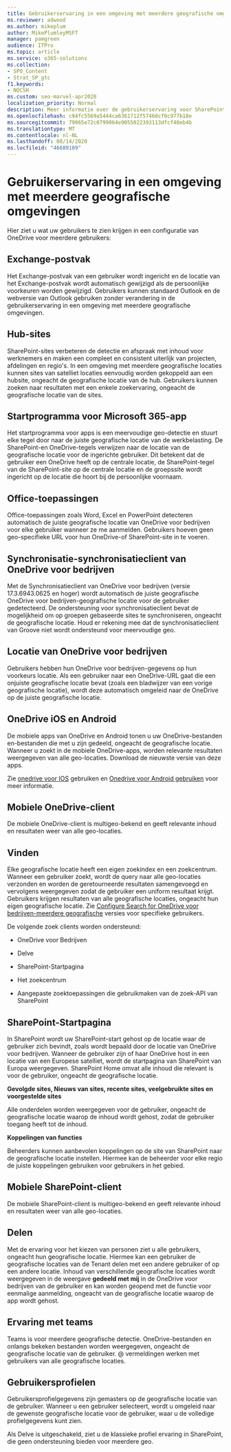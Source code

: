 ```yaml
---
title: Gebruikerservaring in een omgeving met meerdere geografische omgevingen
ms.reviewer: adwood
ms.author: mikeplum
author: MikePlumleyMSFT
manager: pamgreen
audience: ITPro
ms.topic: article
ms.service: o365-solutions
ms.collection:
- SPO_Content
- Strat_SP_gtc
f1.keywords:
- NOCSH
ms.custom: seo-marvel-apr2020
localization_priority: Normal
description: Meer informatie over de gebruikerservaring voor SharePoint, OneDrive en Exchange in een omgeving met meerdere geografische gebruikers voor Microsoft 365.
ms.openlocfilehash: c94fc5569a5444ca6361712f57460cf0c977b18e
ms.sourcegitcommit: 79065e72c0799064e9055022393113dfcf40eb4b
ms.translationtype: MT
ms.contentlocale: nl-NL
ms.lasthandoff: 08/14/2020
ms.locfileid: "46689109"
---
```

# <a name="user-experience-in-a-multi-geo-environment"></a>Gebruikerservaring in een omgeving met meerdere geografische omgevingen

Hier ziet u wat uw gebruikers te zien krijgen in een configuratie van OneDrive voor meerdere gebruikers:

## <a name="exchange-mailbox"></a>Exchange-postvak

Het Exchange-postvak van een gebruiker wordt ingericht en de locatie van het Exchange-postvak wordt automatisch gewijzigd als de persoonlijke voorkeuren worden gewijzigd. Gebruikers kunnen standaard Outlook en de webversie van Outlook gebruiken zonder verandering in de gebruikerservaring in een omgeving met meerdere geografische omgevingen.

## <a name="hub-sites"></a>Hub-sites

SharePoint-sites verbeteren de detectie en afspraak met inhoud voor werknemers en maken een compleet en consistent uiterlijk van projecten, afdelingen en regio's. In een omgeving met meerdere geografische locaties kunnen sites van satelliet locaties eenvoudig worden gekoppeld aan een hubsite, ongeacht de geografische locatie van de hub. Gebruikers kunnen zoeken naar resultaten met een enkele zoekervaring, ongeacht de geografische locatie van de sites.

## <a name="microsoft-365-app-launcher"></a>Startprogramma voor Microsoft 365-app

Het startprogramma voor apps is een meervoudige geo-detectie en stuurt elke tegel door naar de juiste geografische locatie van de werkbelasting. De SharePoint-en OneDrive-tegels verwijzen naar de locatie van de geografische locatie voor de ingerichte gebruiker. Dit betekent dat de gebruiker een OneDrive heeft op de centrale locatie, de SharePoint-tegel van de SharePoint-site op de centrale locatie en de groepssite wordt ingericht op de locatie die hoort bij de persoonlijke voornaam. 

## <a name="office-applications"></a>Office-toepassingen

Office-toepassingen zoals Word, Excel en PowerPoint detecteren automatisch de juiste geografische locatie van OneDrive voor bedrijven voor elke gebruiker wanneer ze me aanmelden. Gebruikers hoeven geen geo-specifieke URL voor hun OneDrive-of SharePoint-site in te voeren.

## <a name="onedrive-for-business-sync-client"></a>Synchronisatie-synchronisatieclient van OneDrive voor bedrijven

Met de Synchronisatieclient van OneDrive voor bedrijven (versie 17.3.6943.0625 en hoger) wordt automatisch de juiste geografische OneDrive voor bedrijven-geografische locatie voor de gebruiker gedetecteerd. De ondersteuning voor synchronisatieclient bevat de mogelijkheid om op groepen gebaseerde sites te synchroniseren, ongeacht de geografische locatie. Houd er rekening mee dat de synchronisatieclient van Groove niet wordt ondersteund voor meervoudige geo. 

## <a name="onedrive-for-business-location"></a>Locatie van OneDrive voor bedrijven

Gebruikers hebben hun OneDrive voor bedrijven-gegevens op hun voorkeurs locatie. Als een gebruiker naar een OneDrive-URL gaat die een onjuiste geografische locatie bevat (zoals een bladwijzer van een vorige geografische locatie), wordt deze automatisch omgeleid naar de OneDrive op de juiste geografische locatie.

## <a name="onedrive-ios-and-android"></a>OneDrive iOS en Android 

De mobiele apps van OneDrive en Android tonen u uw OneDrive-bestanden en-bestanden die met u zijn gedeeld, ongeacht de geografische locatie. Wanneer u zoekt in de mobiele OneDrive-apps, worden relevante resultaten weergegeven van alle geo-locaties. Download de nieuwste versie van deze apps.

Zie [onedrive voor IOS](https://support.office.com/article/08d5c5b2-ccc6-40eb-a244-fe3597a3c247) gebruiken en [Onedrive voor Android gebruiken](https://support.office.com/article/eee1d31c-792d-41d4-8132-f9621b39eb36) voor meer informatie.

## <a name="onedrive-mobile-client"></a>Mobiele OneDrive-client 

De mobiele OneDrive-client is multigeo-bekend en geeft relevante inhoud en resultaten weer van alle geo-locaties.

## <a name="search"></a>Vinden

Elke geografische locatie heeft een eigen zoekindex en een zoekcentrum. Wanneer een gebruiker zoekt, wordt de query naar alle geo-locaties verzonden en worden de geretourneerde resultaten samengevoegd en vervolgens weergegeven zodat de gebruiker een uniform resultaat krijgt. Gebruikers krijgen resultaten van alle geografische locaties, ongeacht hun eigen geografische locatie. Zie [Configure Search for OneDrive voor bedrijven-meerdere geografische](configure-search-for-multi-geo.md) versies voor specifieke gebruikers.

De volgende zoek clients worden ondersteund:

-   OneDrive voor Bedrijven

-   Delve

-   SharePoint-Startpagina

-   Het zoekcentrum

-   Aangepaste zoektoepassingen die gebruikmaken van de zoek-API van SharePoint

## <a name="sharepoint-home"></a>SharePoint-Startpagina 

In SharePoint wordt uw SharePoint-start gehost op de locatie waar de gebruiker zich bevindt, zoals wordt bepaald door de locatie van OneDrive voor bedrijven. Wanneer de gebruiker zijn of haar OneDrive host in een locatie van een Europese satelliet, wordt de startpagina van SharePoint van Europa weergegeven. SharePoint Home omvat alle inhoud die relevant is voor de gebruiker, ongeacht de geografische locatie. 

**Gevolgde sites, Nieuws van sites, recente sites, veelgebruikte sites en voorgestelde sites**

Alle onderdelen worden weergegeven voor de gebruiker, ongeacht de geografische locatie waarop de inhoud wordt gehost, zodat de gebruiker toegang heeft tot de inhoud. 

**Koppelingen van functies**

Beheerders kunnen aanbevolen koppelingen op de site van SharePoint naar de geografische locatie instellen. Hiermee kan de beheerder voor elke regio de juiste koppelingen gebruiken voor gebruikers in het gebied. 

## <a name="sharepoint-mobile-client"></a>Mobiele SharePoint-client 

De mobiele SharePoint-client is multigeo-bekend en geeft relevante inhoud en resultaten weer van alle geo-locaties.

## <a name="sharing"></a>Delen

Met de ervaring voor het kiezen van personen ziet u alle gebruikers, ongeacht hun geografische locatie. Hiermee kan een gebruiker de geografische locaties van de Tenant delen met een andere gebruiker of op een andere locatie. Inhoud van verschillende geografische locaties wordt weergegeven in de weergave **gedeeld met mij** in de OneDrive voor bedrijven van de gebruiker en kan worden geopend met de functie voor eenmalige aanmelding, ongeacht van de geografische locatie waarop de app wordt gehost.

## <a name="teams-experience"></a>Ervaring met teams

Teams is voor meerdere geografische detectie. OneDrive-bestanden en onlangs bekeken bestanden worden weergegeven, ongeacht de geografische locatie van de gebruiker. @ vermeldingen werken met gebruikers van alle geografische locaties.

## <a name="user-profiles"></a>Gebruikersprofielen

Gebruikersprofielgegevens zijn gemasters op de geografische locatie van de gebruiker. Wanneer u een gebruiker selecteert, wordt u omgeleid naar de gewenste geografische locatie voor de gebruiker, waar u de volledige profielgegevens kunt zien.

Als Delve is uitgeschakeld, ziet u de klassieke profiel ervaring in SharePoint, die geen ondersteuning bieden voor meerdere geo.


